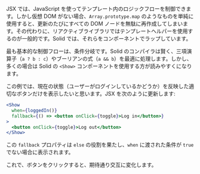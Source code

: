 JSX では、JavaScript を使ってテンプレート内のロジックフローを制御できます。しかし仮想 DOM がない場合、`Array.prototype.map` のようなものを単純に使用すると、更新のたびにすべての DOM ノードを無駄に再作成してしまいます。その代わりに、リアクティブライブラリではテンプレートヘルパーを使用するのが一般的です。Solid では、それらをコンポーネントでラップしています。

最も基本的な制御フローは、条件分岐です。Solid のコンパイラは賢く、三項演算子（`a ? b : c`）やブーリアンの式（`a && b`）を最適に処理します。しかし、多くの場合は Solid の `<Show>` コンポーネントを使用する方が読みやすくになります。

この例では、現在の状態（ユーザーがログインしているかどうか）を反映した適切なボタンだけを表示したいと思います。JSX を次のように更新します:
```jsx
<Show
  when={loggedIn()}
  fallback={() => <button onClick={toggle}>Log in</button>}
>
  <button onClick={toggle}>Log out</button>
</Show>
```
この `fallback` プロパティは `else` の役割を果たし、`when` に渡された条件が `true` でない場合に表示されます。

これで、ボタンをクリックすると、期待通り交互に変化します。
